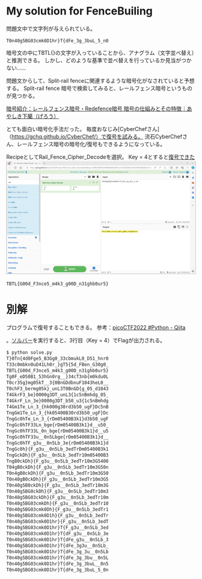# My solution for FenceBuiling

問題文中で文字列が与えられている。
```
T0n40g5BG03cmk0D1hr}T{dFe_3g_3buL_5_n0
```

暗号文の中にTBTL{}の文字が入っていることから、アナグラム（文字並べ替え）と推測できる。
しかし、どのような基準で並べ替えを行っているか見当がつかない……

問題文からして、Split-rail fenceに関連するような暗号化がなされていると予想する。
Split-rail fence 暗号で検索してみると、レールフェンス暗号というものが見つかる。

[暗号紹介：レールフェンス暗号・Redefence暗号 暗号の仕組みとその特徴｜あやしき下臈（げろう）](https://note.com/ayasiki_gerahu/n/nac665cb5f3c9)

とても面白い暗号化手法だった。
毎度おなじみ[CyberChefさん]（https://gchq.github.io/CyberChef/）で復号を試みる。
流石CyberChefさん、レールフェンス暗号の暗号化/復号もできるようになっている。

RecipeとしてRail_Fence_Cipher_Decodeを選択。
Key = 4とすると[復号できた](https://gchq.github.io/CyberChef/#recipe=Rail_Fence_Cipher_Decode(4,0)&input=VDBuNDBnNUJHMDNjbWswRDFocn1Ue2RGZV8zZ18zYnVMXzVfbjA&ieol=CRLF&oeol=CR)
![](../assets/decode.png)

```
TBTL{G00d_F3nce5_m4k3_g00D_n31ghb0ur5}
```

# 別解

プログラムで復号することもできる。
参考：[picoCTF2022 #Python - Qiita](https://qiita.com/motimotipurinn/items/776afed34512f64d77c2)

。[ソルバー](./solve.c)を実行すると、3行目（Key = 4）でFlagが出力される。
```
$ python solve.py
T}0Tn{4d0Fge5_B3Gg0_33cbmukL0_D51_hnr0
T33c0mbkn0uD41Lh0r_}gT5{5d_FBen_G30g0_
TBTL{G00d_F3nce5_m4k3_g00D_n31ghb0ur5}
Tg0F_eD50B1_53hGn0rg__}34cT3nb{m0kdu0L
T0cr35g}mg05kT__3{0BnGDdbnuF1043heL0__
T0chF3_bermg05k}_unL3T0BnGD{g_05_d1043
T4GkrF3_be}0000g3DT_unL3{1c5nBmhdg_05_
T4GkrF_Ln_3e}0000g3DT_b50_u3{1c5nBmhdg
T4Gm1Te_Ln_3_{hk000g30rd3b50_ugF}Dc5nB
TngGm1Te_Ln_3_{hk05400B30rd3b50_ugF}Dc
TngGc0hTe_Ln_3_{rDm05400B3k1}d3b50_ugF
TngGc0hTF33Ln_bge{rDm05400B3k1}d__u50_
TngGc0hTF33L_0n_bge{rDm05400B3k1}d__u5
TngGc0hTF33u__0n5Lbge{rDm05400B3k1}d__
TngGc0hTF_g3u__0n5Lb_3e{rDm05400B3k1}d
TngGc0h}{F_g3u__0n5Lb_3edTrDm05400B3k1
TngGckDh}{F_g3u__0n5Lb_3edTr10m05400B3
TngB0ckDh}{F_g3u__0n5Lb_3edTr10m3G5400
T04gB0ckDh}{F_g3u__0n5Lb_3edTr10m3G50n
T0n4gB0ckDh}{F_g3u__0n5Lb_3edTr10m3G50
T0n40gB0ckDh}{F_g3u__0n5Lb_3edTr10m3G5
T0n40g5B0ckDh}{F_g3u__0n5Lb_3edTr10m3G
T0n40g5BG0ckDh}{F_g3u__0n5Lb_3edTr10m3
T0n40g5BG03ckDh}{F_g3u__0n5Lb_3edTr10m
T0n40g5BG03cmkDh}{F_g3u__0n5Lb_3edTr10
T0n40g5BG03cmk0Dh}{F_g3u__0n5Lb_3edTr1
T0n40g5BG03cmk0D1h}{F_g3u__0n5Lb_3edTr
T0n40g5BG03cmk0D1hr}{F_g3u__0n5Lb_3edT
T0n40g5BG03cmk0D1hr}T{F_g3u__0n5Lb_3ed
T0n40g5BG03cmk0D1hr}T{dF_g3u__0n5Lb_3e
T0n40g5BG03cmk0D1hr}T{dFe_g3u__0n5Lb_3
T0n40g5BG03cmk0D1hr}T{dFe_3g3u__0n5Lb_
T0n40g5BG03cmk0D1hr}T{dFe_3g_3u__0n5Lb
T0n40g5BG03cmk0D1hr}T{dFe_3g_3bu__0n5L
T0n40g5BG03cmk0D1hr}T{dFe_3g_3buL__0n5
T0n40g5BG03cmk0D1hr}T{dFe_3g_3buL_5_0n
```
